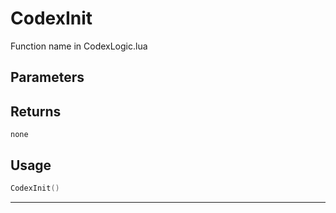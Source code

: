 # CodexInit
Function name in CodexLogic.lua
## Parameters

## Returns
`none`
## Usage
```lua
CodexInit()
```
---
